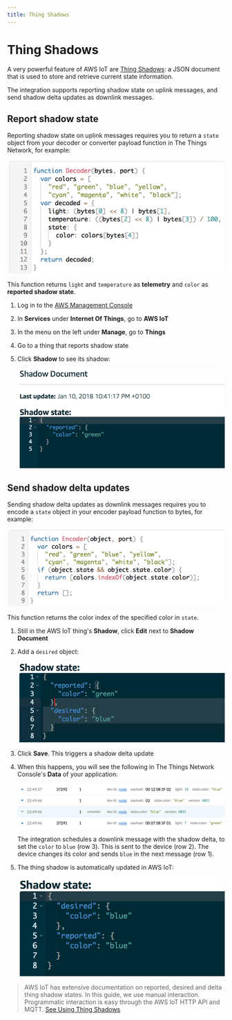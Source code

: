 ```yaml
---
title: Thing Shadows
---
```


# Thing Shadows

A very powerful feature of AWS IoT are [Thing Shadows](https://docs.aws.amazon.com/iot/latest/developerguide/iot-thing-shadows.html): a JSON document that is used to store and retrieve current state information.

The integration supports reporting shadow state on uplink messages, and send shadow delta updates as downlink messages.

## Report shadow state

Reporting shadow state on uplink messages requires you to return a `state` object from your decoder or converter payload function in The Things Network, for example:

![Decoder payload function](decoder-payload-function.png)

This function returns `light` and `temperature` as **telemetry** and `color` as **reported shadow state**.

1. Log in to the [AWS Management Console](http://console.aws.amazon.com)
2. In **Services** under **Internet Of Things**, go to **AWS IoT**
3. In the menu on the left under **Manage**, go to **Things**
4. Go to a thing that reports shadow state
5. Click **Shadow** to see its shadow:

   ![Reported shadow](reported-shadow.png)

## Send shadow delta updates

Sending shadow delta updates as downlink messages requires you to encode a `state` object in your encoder payload function to bytes, for example:

![Encoder payload function](encoder-payload-function.png)

This function returns the color index of the specified color in `state`.

1. Still in the AWS IoT thing's **Shadow**, click **Edit** next to **Shadow Document**
2. Add a `desired` object:

   ![Desired state](desired-state.png)

3. Click **Save**. This triggers a shadow delta update
4. When this happens, you will see the following in The Things Network Console's **Data** of your application:

   ![Shadow delta update](shadow-delta-update.png)

   The integration schedules a downlink message with the shadow delta, to set the `color` to `blue` (row 3). This is sent to the device (row 2). The device changes its color and sends `blue` in the next message (row 1).

5. The thing shadow is automatically updated in AWS IoT:

   ![Reported shadow](reported-desired-shadow.png)

> AWS IoT has extensive documentation on reported, desired and delta thing shadow states. In this guide, we use manual interaction. Programmatic interaction is easy through the AWS IoT HTTP API and MQTT. [See Using Thing Shadows](https://docs.aws.amazon.com/iot/latest/developerguide/using-thing-shadows.html)
